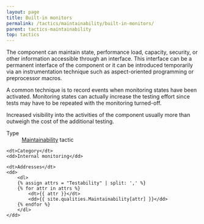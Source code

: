 ```yaml
---
layout: page
title: Built-in monitors
permalink: /tactics/maintainability/built-in-monitors/
parent: tactics-maintainability
top: tactics
---
```


The component can maintain state, performance load, capacity, security, or other information accessible through an interface. This interface can be a permanent
interface of the component or it can be introduced temporarily via an instrumentation technique such as aspect-oriented programming or preprocessor macros.

A common technique is to record events when monitoring states have been activated. Monitoring states can actually increase the testing effort since tests may
have to be repeated with the monitoring turned-off.

Increased visibility into the activities of the component usually more than outweigh the cost of the additional testing.

<dl>
    <dt>Type</dt>
    <dd><a href="{{ '/quality/maintainability/' | relative_url }}">Maintainability</a> tactic</dd>
    
    <dt>Category</dt>
    <dd>Internal monitoring</dd>
    
    <dt>Addresses</dt>
    <dd>
        <dl>
        {% assign attrs = "Testability" | split: ',' %}
        {% for attr in attrs %}
            <dt>{{ attr }}</dt>
            <dd>{{ site.qualities.Maintainability[attr] }}</dd>
        {% endfor %}
        </dl>
    </dd>
</dl>
